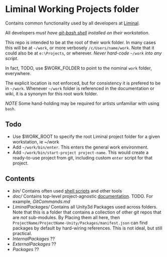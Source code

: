 # Liminal Working Projects folder
Contains common functionality used by all developers at [Liminal](www.liminalvr.com).

All developers *must have [git-bash shell](https://gitforwindows.org/) installed on their workstation*.

This repo is intended to be at the root of their work folder. In many cases this will be at `~/work`, or more verbosely `/c/Users/name/work`. Note that it could also be at `e:\Projects`, or wherever. *Never hard-code `~/work` into any script*. 

In fact, TODO, use $WORK_FOLDER to point to the nominal `work` folder, everywhere.

The explicit location is not enforced, but for consistency it is prefered to be in `~/work`. Whenever `~/work` folder is referenced in the documentation or wiki, it is a synonym for this root work folder.

*NOTE* Some hand-holding may be required for artists unfamiliar with using `bash`.

## Todo
* Use $WORK\_ROOT to specify the root Liminal project folder for a given workstation, ie ~/work
* Add `~/work/bin/enter`. This enters the general work environment.
* Add `~/work/bin/start-project project-name`. This would create a ready-to-use project from git, including custom `enter` script for that project.

## Contents
* _bin/_ Contains often used [shell scripts](bin/Readme.md) and other tools
* _doc/_ Contains top-level project-agnostic [documentation](doc/Readme.md). TODO. For example, *GitCommands.md*
* _LiminalPackages/_ Contains all Unity3d Packages used across folders. Note that this is a folder that contains a collection of other git repos that are *not* sub-modules. By Placing them all here, then `ProjectName/ProjectName-Unity/Packages/manifest.json` can find packages by default by hard-wiring references. This is not ideal, but still practical.
* _InternalPackages_ ??
* _ExternalPackages_ ??
* _Packages_ ??
